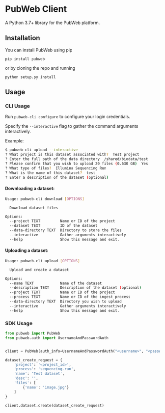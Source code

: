 # PubWeb Client

A Python 3.7+ library for the PubWeb platform.

## Installation

You can install PubWeb using pip

`pip install pubweb`

or by cloning the repo and running

`python setup.py install`

## Usage

### CLI Usage

Run `pubweb-cli configure` to configure your login credentials.

Specify the `--interactive` flag to gather the command arguments interactively. 

Example:

```bash
$ pubweb-cli upload --interactive
? What project is this dataset associated with?  Test project
? Enter the full path of the data directory  /shared/biodata/test
? Please confirm that you wish to upload 20 files (0.630 GB)  Yes
? What type of files?  Illumina Sequencing Run
? What is the name of this dataset?  test
? Enter a description of the dataset (optional)

```


#### Downloading a dataset:
```bash
Usage: pubweb-cli download [OPTIONS]

  Download dataset files

Options:
  --project TEXT         Name or ID of the project
  --dataset TEXT         ID of the dataset
  --data-directory TEXT  Directory to store the files
  --interactive          Gather arguments interactively
  --help                 Show this message and exit.
```

#### Uploading a dataset:
```bash
Usage: pubweb-cli upload [OPTIONS]

  Upload and create a dataset

Options:
  --name TEXT            Name of the dataset
  --description TEXT     Description of the dataset (optional)
  --project TEXT         Name or ID of the project
  --process TEXT         Name or ID of the ingest process
  --data-directory TEXT  Directory you wish to upload
  --interactive          Gather arguments interactively
  --help                 Show this message and exit.
```

### SDK Usage

```python
from pubweb import PubWeb
from pubweb.auth import UsernameAndPasswordAuth


client = PubWeb(auth_info=UsernameAndPasswordAuth("<username>", "<password>"))

dataset_create_request = {
    'project': '<project_id>',
    'process': 'sequencing-run',
    'name': 'Test dataset',
    'desc': '',
    'files': [
        {'name': 'image.jpg'}
    ]
}

client.dataset.create(dataset_create_request)

```